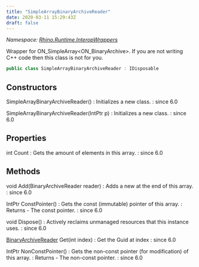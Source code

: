 ```yaml
---
title: "SimpleArrayBinaryArchiveReader"
date: 2020-03-11 15:29:43Z
draft: false
---
```


*Namespace: [Rhino.Runtime.InteropWrappers](../)*

Wrapper for ON_SimpleArray<ON_BinaryArchive>. If you are not writing C++ code
   then this class is not for you.
```cs
public class SimpleArrayBinaryArchiveReader : IDisposable
```
## Constructors

SimpleArrayBinaryArchiveReader()
: Initializes a new  class.
: since 6.0

SimpleArrayBinaryArchiveReader(IntPtr p)
: Initializes a new  class.
: since 6.0
## Properties

int Count
: Gets the amount of elements in this array.
: since 6.0
## Methods

void Add(BinaryArchiveReader reader)
: Adds a new  at the end of this array.
: since 6.0

IntPtr ConstPointer()
: Gets the const (immutable) pointer of this array.
: Returns - The const pointer.
: since 6.0

void Dispose()
: Actively reclaims unmanaged resources that this instance uses.
: since 6.0

[BinaryArchiveReader](/rhinocommon/rhino/fileio/binaryarchivereader/) Get(int index)
: Get the Guid at index
: since 6.0

IntPtr NonConstPointer()
: Gets the non-const pointer (for modification) of this array.
: Returns - The non-const pointer.
: since 6.0
